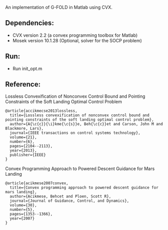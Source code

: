 An implementation of G-FOLD in Matlab using CVX.

## Dependencies:
- CVX version 2.2 (a convex programming toolbox for Matlab)
- Mosek version 10.1.28 (Optional, solver for the SOCP problem) 

## Run:
- Run init_opt.m

## Reference:

Lossless Convexification of Nonconvex Control Bound and Pointing Constraints of the Soft Landing Optimal Control Problem

```
@article{accikmecse2013lossless,
  title={Lossless convexification of nonconvex control bound and pointing constraints of the soft landing optimal control problem},
  author={A{\c{c}}{\i}kme{\c{s}}e, Beh{\c{c}}et and Carson, John M and Blackmore, Lars},
  journal={IEEE transactions on control systems technology},
  volume={21},
  number={6},
  pages={2104--2113},
  year={2013},
  publisher={IEEE}
}
```

Convex Programming Approach to Powered Descent Guidance for Mars Landing
``` 
@article{acikmese2007convex,
  title={Convex programming approach to powered descent guidance for mars landing},
  author={Acikmese, Behcet and Ploen, Scott R},
  journal={Journal of Guidance, Control, and Dynamics},
  volume={30},
  number={5},
  pages={1353--1366},
  year={2007}
}
```

